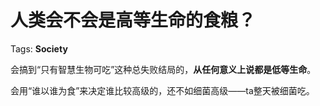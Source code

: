 # 人类会不会是高等生命的食粮？

Tags: **Society**

会搞到“只有智慧生物可吃”这种总失败结局的，**从任何意义上说都是低等生命**。

会用“谁以谁为食”来决定谁比较高级的，还不如细菌高级——ta整天被细菌吃。



